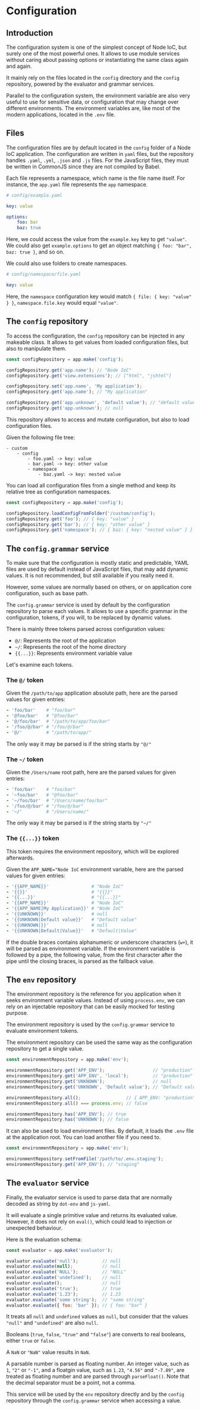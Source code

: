 # Configuration

## Introduction

The configuration system is one of the simplest concept of Node IoC, but surely one of the most powerful ones. It allows to use module services without caring about passing options or instantiating the same class again and again.

It mainly rely on the files located in the `config` directory and the `config` repository, powered by the evaluator and grammar services.

Parallel to the configuration system, the environment variable are also very useful to use for sensitive data, or configuration that may change over different environments. The environment variables are, like most of the modern applications, located in the `.env` file.



## Files

The configuration files are by default located in the `config` folder of a Node IoC application. The configuration are written in `yaml` files, but the repository handles `.yaml`, `.yml`, `.json` and `.js` files. For the JavaScript files, they must be written in CommonJS since they are not compiled by Babel.

Each file represents a namespace, which name is the file name itself. For instance, the `app.yaml` file represents the `app` namespace.

```yaml
# config/example.yaml

key: value

options:
    foo: bar
    baz: true
```

Here, we could access the value from the `example.key` key to get `"value"`. We could also get `example.options` to get an object matching `{ foo: "bar", baz: true }`, and so on.

We could also use folders to create namespaces.

```yaml
# config/namespace/file.yaml

key: value
```

Here, the `namespace` configuration key would match `{ file: { key: "value" } }`, `namespace.file.key` would equal `"value"`.



## The `config` repository

To access the configuration, the `config` repository can be injected in any makeable class. It allows to get values from loaded configuration files, but also to manipulate them.


```javascript
const configRepository = app.make('config');

configRepository.get('app.name'); // "Node IoC"
configRepository.get('view.extensions'); // ["html", "jshtml"]

configRepository.set('app.name', 'My application');
configRepository.get('app.name'); // "My application"

configRepository.get('app.unknown', 'default value'); // "default value"
configRepository.get('app.unknown'); // null
```

This repository allows to access and mutate configuration, but also to load configuration files.

Given the following file tree:

```
- custom
    - config
        - foo.yaml -> key: value
        - bar.yaml -> key: other value
        - namespace
            - baz.yaml -> key: nested value
```

You can load all configuration files from a single method and keep its relative tree as configuration namespaces.

```javascript
const configRepository = app.make('config');

configRepository.loadConfigFromFolder('/custom/config');
configRepository.get('foo'); // { key: "value" }
configRepository.get('bar'); // { key: "other value" }
configRepository.get('namespace'); // { baz: { key: "nested value" } }
```



## The `config.grammar` service

To make sure that the configuration is mostly static and predictable, YAML files are used by default instead of JavaScript files, that may add dynamic values. It is not recommended, but still available if you really need it.

However, some values are normally based on others, or on application core configuration, such as base path.

The `config.grammar` service is used by default by the configuration repository to parse each values. It allows to use a specific grammar in the configuration, tokens, if you will, to be replaced by dynamic values.

There is mainly three tokens parsed across configuration values:

 - `@/`: Represents the root of the application
 - `~/`: Represents the root of the home directory
 - `{{...}}`: Represents environment variable value

Let's examine each tokens.



### The `@/` token

Given the `/path/to/app` application absolute path, here are the parsed values for given entries:

```yaml
- 'foo/bar'    # "foo/bar"
- '@foo/bar'   # "@foo/bar"
- '@/foo/bar'  # "/path/to/app/foo/bar"
- '/foo/@/bar' # "/foo/@/bar"
- '@/'         # "/path/to/app/"
```

The only way it may be parsed is if the string starts by `"@/"`



### The `~/` token

Given the `/Users/name` root path, here are the parsed values for given entries:

```yaml
- 'foo/bar'    # "foo/bar"
- '~foo/bar'   # "@foo/bar"
- '~/foo/bar'  # "/Users/name/foo/bar"
- '/foo/@/bar' # "/foo/@/bar"
- '~/'         # "/Users/name/"
```

The only way it may be parsed is if the string starts by `"~/"`



### The `{{...}}` token

This token requires the environment repository, which will be explored afterwards.

Given the `APP_NAME="Node IoC` environment variable, here are the parsed values for given entries:

```yaml
- '{{APP_NAME}}'                # "Node IoC"
- '{{}}'                        # "{{}}"
- '{{...}}'                     # "{{...}}"
- '{{APP_NAME}}'                # "Node IoC"
- '{{APP_NAME|My Application}}' # "Node IoC"
- '{{UNKNOWN}}'                 # null
- '{{UNKNOWN|Default value}}'   # "Default value"
- '{{UNKNOWN|}}'                # null
- '{{UNKNOWN|Default|Value}}'   # "Default|Value"
```

If the double braces contains alphanumeric or underscore characters (`w+`), it will be parsed as environment variable.
If the environment variable is followed by a pipe, the following value, from the first character after the pipe until the closing braces, is parsed as the fallback value.



## The `env` repository

The environment repository is the reference for you application when it seeks environment variable values. Instead of using `process.env`, we can rely on an injectable repository that can be easily mocked for testing purpose.

The environment repository is used by the `config.grammar` service to evaluate environment tokens.

The environment repository can be used the same way as the configuration repository to get a single value.

```javascript
const environmentRepository = app.make('env');

environmentRepository.get('APP_ENV');                  // "production"
environmentRepository.get('APP_ENV', 'local');         // "production"
environmentRepository.get('UNKNOWN');                  // null
environmentRepository.get('UNKNOWN', 'Default value'); // "Default value"

environmentRepository.all();                 // { APP_ENV: "production", ... }
environmentRepository.all() === process.env; // false

environmentRepository.has('APP_ENV'); // true
environmentRepository.has('UNKNOWN'); // false 
```

It can also be used to load environment files. By default, it loads the `.env` file at the application root.
You can load another file if you need to.

```javascript
const environmentRepository = app.make('env');

environmentRepository.setFromFile('/path/to/.env.staging');
environmentRepository.get('APP_ENV'); // "staging"
```



## The `evaluator` service

Finally, the evaluator service is used to parse data that are normally decoded as string by `dot-env` and `js-yaml`.

It will evaluate a single primitive value and returns its evaluated value. However, it does not rely on `eval()`, which could lead to injection or unexpected behaviour.

Here is the evaluation schema:

```javascript
const evaluator = app.make('evaluator');

evaluator.evaluate('null');         // null
evaluator.evaluate(null);           // null
evaluator.evaluate('NULL');         // "NULL"
evaluator.evaluate('undefined');    // null
evaluator.evaluate();               // null
evaluator.evaluate('true');         // true
evaluator.evaluate('1.23');         // 1.23
evaluator.evaluate('some string');  // "some string"
evaluator.evaluate({ foo: 'bar' }); // { foo: "bar" }
```

It treats all `null` and `undefined` values as `null`, but consider that the values `"null"` and `"undefined"` are also `null`.

Booleans (`true`, `false`, `"true"` and `"false"`) are converts to real booleans, either `true` or `false`.

A `NaN` or `"NaN"` value results in `NaN`.

A parsable number is parsed as floating number. An integer value, such as `1`, `"2"` or `"-1"`, and a floatgin value, such as `1.23`, `"4.56"` and `"-7.89"`, are treated as floating number and are parsed through `parseFloat()`. Note that the decimal separator must be a point, not a comma.

This service will be used by the `env` repository directly and by the `config` repository through the `config.grammar` service when accessing a value.
